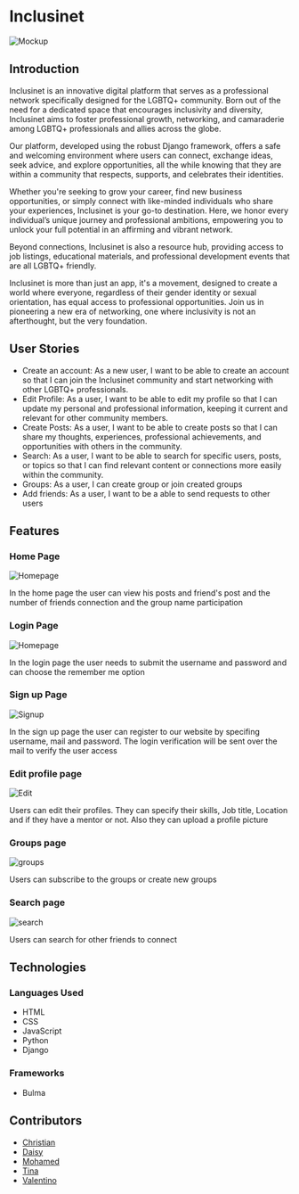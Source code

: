 # Inclusinet
![Mockup](docs/readme_imges/mockup.png)


## Introduction
Inclusinet is an innovative digital platform that serves as a professional network specifically designed for the LGBTQ+ community. Born out of the need for a dedicated space that encourages inclusivity and diversity, Inclusinet aims to foster professional growth, networking, and camaraderie among LGBTQ+ professionals and allies across the globe.

Our platform, developed using the robust Django framework, offers a safe and welcoming environment where users can connect, exchange ideas, seek advice, and explore opportunities, all the while knowing that they are within a community that respects, supports, and celebrates their identities.

Whether you're seeking to grow your career, find new business opportunities, or simply connect with like-minded individuals who share your experiences, Inclusinet is your go-to destination. Here, we honor every individual’s unique journey and professional ambitions, empowering you to unlock your full potential in an affirming and vibrant network.

Beyond connections, Inclusinet is also a resource hub, providing access to job listings, educational materials, and professional development events that are all LGBTQ+ friendly.

Inclusinet is more than just an app, it's a movement, designed to create a world where everyone, regardless of their gender identity or sexual orientation, has equal access to professional opportunities. Join us in pioneering a new era of networking, one where inclusivity is not an afterthought, but the very foundation.

## User Stories
- Create an account: As a new user, I want to be able to create an account so that I can join the Inclusinet community and start networking with other LGBTQ+ professionals.
- Edit Profile: As a user, I want to be able to edit my profile so that I can update my personal and professional information, keeping it current and relevant for other community members.
- Create Posts: As a user, I want to be able to create posts so that I can share my thoughts, experiences, professional achievements, and opportunities with others in the community.
- Search: As a user, I want to be able to search for specific users, posts, or topics so that I can find relevant content or connections more easily within the community.
- Groups: As a user, I can create group or join created groups
- Add friends: As a user, I want to be a able to send requests to other users 


## Features
### Home Page
![Homepage](docs/readme_imges/homepage.png)

In the home page the user can view his posts and friend's post and the number of friends connection and the group name participation

### Login Page
![Homepage](docs/readme_imges/login.png)

In the login page the user needs to submit the username and password and can choose the remember me option

### Sign up Page
![Signup](docs/readme_imges/signup.png)

In the sign up page the user can register to our website by specifing username, mail and password. The login verification will be sent over the mail to verify the user access

### Edit profile page
![Edit](docs/readme_imges/editprofile.png)

Users can edit their profiles. They can specify their skills, Job title, Location and if they have a mentor or not. Also they can upload a profile picture 

### Groups page
![groups](docs/readme_imges/groups.png)

Users can subscribe to the groups or create new groups

### Search page
![search](docs/readme_imges/search.png)

Users can search for other friends to connect

## Technologies
### Languages Used
- HTML
- CSS
- JavaScript
- Python
- Django

### Frameworks
- Bulma

## Contributors
- [Christian](https://github.com/CBergane)
- [Daisy](https://github.com/Daisy-McG)
- [Mohamed](https://github.com/moabdelbasset)
- [Tina](https://github.com/chasakara)
- [Valentino](https://github.com/tinobragaa)